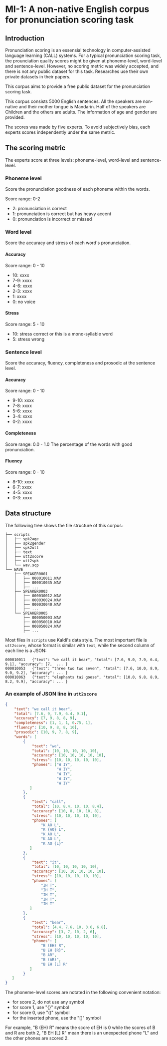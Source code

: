 # MI-1: A non-native English corpus for pronunciation scoring task


## Introduction
Pronunciation scoring is an essensial technology in computer-assisted language learning (CALL) systems.
For a typical pronunciation scoring task, the prounciation quality scores might be given at phoneme-level, word-level and sentence-level.
However, no scoring metric was widely accepted, and there is not any public dataset for this task.
Researches use their own private datasets in their papers.

This corpus aims to provide a free public dataset for the pronunciation scoring task.

This corpus consists 5000 English sentences.
All the speakers are non-native and their mother tongue is Mandarin.
Half of the speakers are Children and the others are adults.
The information of age and gender are provided.

The scores was made by five experts. To avoid subjectively bias, each experts scores independently under the same metric.


## The scoring metric
The experts score at three levels: phoneme-level, word-level and sentence-level.

### Phoneme level
Score the pronunciation goodness of each phoneme within the words.

Score range: 0-2
* 2: pronunciation is correct
* 1: pronunciation is correct but has heavy accent
* 0: pronunciation is incorrect or missed

### Word level
Score the accuracy and stress of each word's pronunciation.

#### Accuracy
Score range: 0 - 10
* 10: xxxx
* 7-9: xxxx
* 4-6: xxxx
* 2-3: xxxx
* 1: xxxx
* 0: no voice

#### Stress
Score range: 5 - 10
* 10: stress correct or this is a mono-syllable word
* 5: stress wrong

### Sentence level
Score the accuracy, fluency, completeness and prosodic at the sentence level.

#### Accuracy
Score range: 0 - 10
* 9-10: xxxx
* 7-8: xxxx
* 5-6: xxxx
* 3-4: xxxx
* 0-2: xxxx

#### Completeness
Score range: 0.0 - 1.0
The percentage of the words with good pronunciation.

#### Fluency
Score range: 0 - 10
* 8-10: xxxx
* 6-7: xxxx
* 4-5: xxxx
* 0-3: xxxx

## Data structure
The following tree shows the file structure of this corpus:
```
├── scripts
│   ├── spk2age
│   ├── spk2gender
│   ├── spk2utt
│   ├── text
│   ├── utt2score
│   ├── utt2spk
│   └── wav.scp
└── WAVE
    ├── SPEAKER0001
    │   ├── 000010011.WAV
    │   ├── 000010035.WAV
    │   ├── ...
    ├── SPEAKER0003
    │   ├── 000030012.WAV
    │   ├── 000030024.WAV
    │   ├── 000030040.WAV
    │   ├── ...
    └── SPEAKER0005
        ├── 000050003.WAV
        ├── 000050010.WAV
        ├── 000050024.WAV
        ├── ...
```

Most files in `scripts` use Kaldi's data style.
The most important file is `utt2score`, whose format is similar with `text`, while the second column of each line is a JSON:

```
000010011	{"text": "we call it bear", "total": [7.6, 9.0, 7.9, 6.4, 9.1], "accuracy": [7,  ... }
000010053	{"text": "three two two seven", "total": [7.6, 10.0, 8.9, 9.0, 9.2], "accuracy": ... }
000010063	{"text": "elephants tai goose", "total": [10.0, 9.8, 8.9, 8.2, 9.9], "accuracy": ... }
```


### An example of JSON line in `utt2score`
```json
{
    "text": "we call it bear",
    "total": [7.6, 9, 7.9, 6.4, 9.1],
    "accuracy": [7, 9, 8, 8, 9],
    "completeness": [1, 1, 1, 0.75, 1],
    "fluency": [10, 9, 8, 8, 10],
    "prosodic": [10, 9, 7, 8, 9],
    "words": [
        {
            "text": "we",
            "total": [10, 10, 10, 10, 10],
            "accuracy": [10, 10, 10, 10, 10],
            "stress": [10, 10, 10, 10, 10],
            "phones": ["W IY",
                       "W IY",
                       "W IY",
                       "W IY",
                       "W IY"
           ]
        },
        {
            "text": "call",
            "total": [10, 8.4, 10, 10, 8.4],
            "accuracy": [10, 8, 10, 10, 8],
            "stress": [10, 10, 10, 10, 10],
            "phones": [
                "K AO L",
                "K {AO} L",
                "K AO L",
                "K AO L",
                "K AO {L}"
           ]
        },
        {
            "text": "it",
            "total": [10, 10, 10, 10, 10],
            "accuracy": [10, 10, 10, 10, 10],
            "stress": [10, 10, 10, 10, 10],
            "phones": [
                "IH T",
                "IH T",
                "IH T",
                "IH T",
                "IH T"
           ]
        },
        {
            "text": "bear",
            "total": [4.4, 7.6, 10, 3.6, 6.8],
            "accuracy": [3, 7, 10, 2, 6],
            "stress": [10, 10, 10, 10, 10],
            "phones": [
                "B (EH) R",
                "B EH {R}",
                "B AR",
                "B (AR)",
                "B EH [L] R"
           ]
        }
   ]
}
```

The phoneme-level scores are notated in the following convenient notation:

* for score 2, do not use any symbol
* for score 1, use "{}" symbol
* for score 0, use "()" symbol
* for the inserted phone, use the "[]" symbol


For example, "B (EH) R" means the score of EH is 0 while the scores of B and R are both 2,
"B EH [L] R" mean there is an unexpected phone "L" and the other phones are scored 2.
